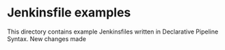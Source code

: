 # Jenkinsfile examples

This directory contains example Jenkinsfiles written in Declarative Pipeline Syntax. 
New changes made
